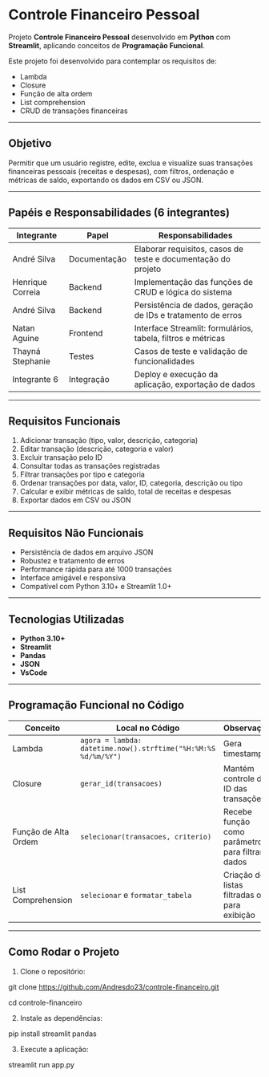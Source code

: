 #  Controle Financeiro Pessoal

Projeto  **Controle Financeiro Pessoal** desenvolvido em **Python** com **Streamlit**, aplicando conceitos de **Programação Funcional**.  

Este projeto foi desenvolvido para contemplar os requisitos de:  
- Lambda  
- Closure  
- Função de alta ordem  
- List comprehension  
- CRUD de transações financeiras  

---

## Objetivo

Permitir que um usuário registre, edite, exclua e visualize suas transações financeiras pessoais (receitas e despesas), com filtros, ordenação e métricas de saldo, exportando os dados em CSV ou JSON.

---

##  Papéis e Responsabilidades (6 integrantes)

| Integrante | Papel | Responsabilidades |
|------------|-------|-----------------|
| André Silva | Documentação | Elaborar requisitos, casos de teste e documentação do projeto |
| Henrique Correia | Backend | Implementação das funções de CRUD e lógica do sistema |
| André Silva | Backend | Persistência de dados, geração de IDs e tratamento de erros |
| Natan Aguine | Frontend | Interface Streamlit: formulários, tabela, filtros e métricas |
| Thayná Stephanie | Testes | Casos de teste e validação de funcionalidades |
| Integrante 6 | Integração | Deploy e execução da aplicação, exportação de dados |

---

##  Requisitos Funcionais

1. Adicionar transação (tipo, valor, descrição, categoria)  
2. Editar transação (descrição, categoria e valor)  
3. Excluir transação pelo ID  
4. Consultar todas as transações registradas  
5. Filtrar transações por tipo e categoria  
6. Ordenar transações por data, valor, ID, categoria, descrição ou tipo  
7. Calcular e exibir métricas de saldo, total de receitas e despesas  
8. Exportar dados em CSV ou JSON  
 

---

##  Requisitos Não Funcionais

- Persistência de dados em arquivo JSON  
- Robustez e tratamento de erros  
- Performance rápida para até 1000 transações  
- Interface amigável e responsiva  
- Compatível com Python 3.10+ e Streamlit 1.0+  

---

##  Tecnologias Utilizadas

- **Python 3.10+**  
- **Streamlit**  
- **Pandas**  
- **JSON**
- **VsCode** 

---

##  Programação Funcional no Código

| Conceito | Local no Código | Observação |
|-----------|----------------|------------|
| Lambda | `agora = lambda: datetime.now().strftime("%H:%M:%S %d/%m/%Y")` | Gera timestamp |
| Closure | `gerar_id(transacoes)` | Mantém controle do ID das transações |
| Função de Alta Ordem | `selecionar(transacoes, criterio)` | Recebe função como parâmetro para filtrar dados |
| List Comprehension | `selecionar` e `formatar_tabela` | Criação de listas filtradas ou para exibição |

---

##  Como Rodar o Projeto

1. Clone o repositório:

git clone https://github.com/Andresdo23/controle-financeiro.git

cd controle-financeiro

2. Instale as dependências:

pip install streamlit pandas

3. Execute a aplicação:

streamlit run app.py
